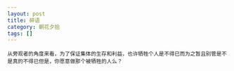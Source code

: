 ```yaml
---
layout: post
title: 碎语
category: 朝花夕拾
tags: []
---
```


	从旁观者的角度来看，为了保证集体的生存和利益，也许牺牲个人是不得已而为之暂且别管是不是真的不得已但是，你愿意做那个被牺牲的人么？